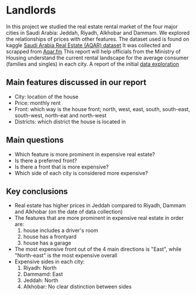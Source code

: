 # Landlords
In this project we studied the real estate rental market of the four major cities in Saudi Arabia: Jeddah, Riyadh, Alkhobar and Dammam. We explored the relationships of prices with other features. The dataset used is found on kaggle <a href = "https://www.kaggle.com/datasets/lama122/saudi-arabia-real-estate-aqar">Saudi Arabia Real Estate (AQAR) dataset</a> It was collected and scrapped from <a href ="https://sa.aqar.fm">Aqar.fm</a>
This report will help officials from the Ministry of Housing understand the current rental landscape for the average consumer (families and singles) in each city. 
A report of the initial <a href="https://jainlo.github.io/Landlords"></a>[data exploration](./report.html)

## Main features discussed in our report
- City: location of the house
- Price: monthly rent
- Front: which way is the house front; north, west, east, south, south-east, south-west, north-eat and north-west
- Districts: which district the house is located in
## Main questions
- Which feature is more prominent in expensive real estate?
- Is there a preferred front?
- Is there a front that is more expensive?
- Which side of each city is considered more expensive?
## Key conclusions
- Real estate has higher prices in Jeddah compared to Riyadh, Dammam and Alkhobar (on the date of data collection)
- The features that are more prominent in expensive real estate in order are:
    1. house includes a driver's room
    2. house has a frontyard
    3. house has a garage
- The most expensive front out of the 4 main directions is "East", while "North-east" is the most expensive overall
- Expensive sides in each city:
    1. Riyadh: North
    2. Dammamd: East
    3. Jeddah: North
    4. Alkhobar: No clear distinction between sides

